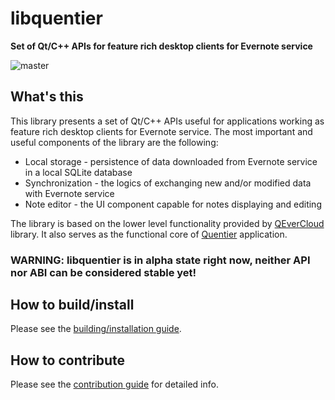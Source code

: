 libquentier
===========

**Set of Qt/C++ APIs for feature rich desktop clients for Evernote service**

![master](https://github.com/d1vanov/libquentier/workflows/Build/badge.svg?branch=master)

## What's this

This library presents a set of Qt/C++ APIs useful for applications working as feature rich desktop clients for Evernote service.
The most important and useful components of the library are the following:
* Local storage - persistence of data downloaded from Evernote service in a local SQLite database
* Synchronization - the logics of exchanging new and/or modified data with Evernote service
* Note editor - the UI component capable for notes displaying and editing

The library is based on the lower level functionality provided by [QEverCloud](https://github.com/d1vanov/QEverCloud) library.
It also serves as the functional core of [Quentier](https://github.com/d1vanov/quentier) application.

### WARNING: libquentier is in alpha state right now, neither API nor ABI can be considered stable yet!

## How to build/install

Please see the [building/installation guide](INSTALL.md).

## How to contribute

Please see the [contribution guide](CONTRIBUTING.md) for detailed info.
